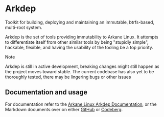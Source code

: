 # Arkdep
Toolkit for building, deploying and maintaining an immutable, btrfs-based, multi-root system.

Arkdep is the set of tools providing immutability to Arkane Linux. It attempts to differentiate itself from other similar tools by being "stupidly simple", hackable, flexible, and having the usability of the tooling be a top priority.

> [!NOTE]
> Arkdep is still in active development, breaking changes might still happen as the project moves toward stable. The current codebase has also yet to be thoroughly tested, there may be lingering bugs or other issues

## Documentation and usage
For documentation refer to the [Arkane Linux Arkdep Documentation](https://docs.arkanelinux.org/arkdep/arkdep/), or the Markdown documents over on either [GitHub](https://github.com/arkanelinux/docs.arkanelinux.org/tree/main/docs/arkdep) or [Codeberg](https://codeberg.org/arkanelinux/docs.arkanelinux.org/src/branch/main/docs/arkdep).
